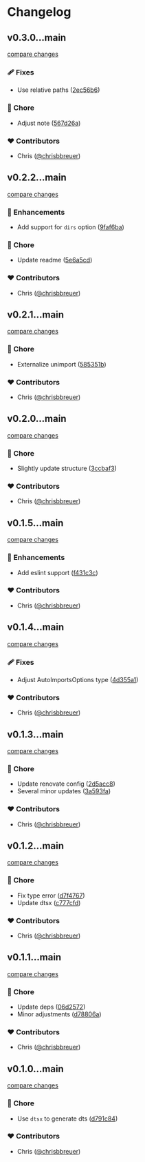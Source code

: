 # Changelog


## v0.3.0...main

[compare changes](https://github.com/stacksjs/bun-plugin-auto-imports/compare/v0.3.0...main)

### 🩹 Fixes

- Use relative paths ([2ec56b6](https://github.com/stacksjs/bun-plugin-auto-imports/commit/2ec56b6))

### 🏡 Chore

- Adjust note ([567d26a](https://github.com/stacksjs/bun-plugin-auto-imports/commit/567d26a))

### ❤️ Contributors

- Chris ([@chrisbbreuer](http://github.com/chrisbbreuer))

## v0.2.2...main

[compare changes](https://github.com/stacksjs/bun-plugin-auto-imports/compare/v0.2.2...main)

### 🚀 Enhancements

- Add support for `dirs` option ([9faf6ba](https://github.com/stacksjs/bun-plugin-auto-imports/commit/9faf6ba))

### 🏡 Chore

- Update readme ([5e6a5cd](https://github.com/stacksjs/bun-plugin-auto-imports/commit/5e6a5cd))

### ❤️ Contributors

- Chris ([@chrisbbreuer](http://github.com/chrisbbreuer))

## v0.2.1...main

[compare changes](https://github.com/stacksjs/bun-plugin-auto-imports/compare/v0.2.1...main)

### 🏡 Chore

- Externalize unimport ([585351b](https://github.com/stacksjs/bun-plugin-auto-imports/commit/585351b))

### ❤️ Contributors

- Chris ([@chrisbbreuer](http://github.com/chrisbbreuer))

## v0.2.0...main

[compare changes](https://github.com/stacksjs/bun-plugin-auto-imports/compare/v0.2.0...main)

### 🏡 Chore

- Slightly update structure ([3ccbaf3](https://github.com/stacksjs/bun-plugin-auto-imports/commit/3ccbaf3))

### ❤️ Contributors

- Chris ([@chrisbbreuer](http://github.com/chrisbbreuer))

## v0.1.5...main

[compare changes](https://github.com/stacksjs/bun-plugin-auto-imports/compare/v0.1.5...main)

### 🚀 Enhancements

- Add eslint support ([f431c3c](https://github.com/stacksjs/bun-plugin-auto-imports/commit/f431c3c))

### ❤️ Contributors

- Chris ([@chrisbbreuer](http://github.com/chrisbbreuer))

## v0.1.4...main

[compare changes](https://github.com/stacksjs/bun-plugin-auto-imports/compare/v0.1.4...main)

### 🩹 Fixes

- Adjust AutoImportsOptions type ([4d355a1](https://github.com/stacksjs/bun-plugin-auto-imports/commit/4d355a1))

### ❤️ Contributors

- Chris ([@chrisbbreuer](http://github.com/chrisbbreuer))

## v0.1.3...main

[compare changes](https://github.com/stacksjs/bun-plugin-auto-imports/compare/v0.1.3...main)

### 🏡 Chore

- Update renovate config ([2d5acc8](https://github.com/stacksjs/bun-plugin-auto-imports/commit/2d5acc8))
- Several minor updates ([3a593fa](https://github.com/stacksjs/bun-plugin-auto-imports/commit/3a593fa))

### ❤️ Contributors

- Chris ([@chrisbbreuer](http://github.com/chrisbbreuer))

## v0.1.2...main

[compare changes](https://github.com/stacksjs/bun-plugin-auto-imports/compare/v0.1.2...main)

### 🏡 Chore

- Fix type error ([d7f4767](https://github.com/stacksjs/bun-plugin-auto-imports/commit/d7f4767))
- Update dtsx ([c777cfd](https://github.com/stacksjs/bun-plugin-auto-imports/commit/c777cfd))

### ❤️ Contributors

- Chris ([@chrisbbreuer](http://github.com/chrisbbreuer))

## v0.1.1...main

[compare changes](https://github.com/stacksjs/bun-plugin-auto-imports/compare/v0.1.1...main)

### 🏡 Chore

- Update deps ([06d2572](https://github.com/stacksjs/bun-plugin-auto-imports/commit/06d2572))
- Minor adjustments ([d78806a](https://github.com/stacksjs/bun-plugin-auto-imports/commit/d78806a))

### ❤️ Contributors

- Chris ([@chrisbbreuer](http://github.com/chrisbbreuer))

## v0.1.0...main

[compare changes](https://github.com/stacksjs/bun-plugin-dts-auto/compare/v0.1.0...main)

### 🏡 Chore

- Use `dtsx` to generate dts ([d791c84](https://github.com/stacksjs/bun-plugin-dts-auto/commit/d791c84))

### ❤️ Contributors

- Chris ([@chrisbbreuer](http://github.com/chrisbbreuer))

